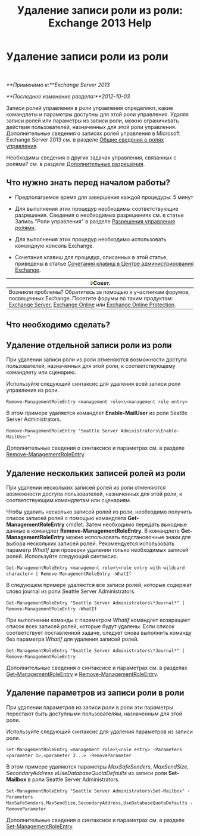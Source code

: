 ﻿---
title: 'Удаление записи роли из роли: Exchange 2013 Help'
TOCTitle: Удаление записи роли из роли
ms:assetid: 4736367a-750f-44d3-8a20-5149bd35e9ff
ms:mtpsurl: https://technet.microsoft.com/ru-ru/library/Dd297947(v=EXCHG.150)
ms:contentKeyID: 50487998
ms.date: 04/30/2018
mtps_version: v=EXCHG.150
ms.translationtype: HT
---

# Удаление записи роли из роли

 

_**Применимо к:**Exchange Server 2013_

_**Последнее изменение раздела:**2012-10-03_

Записи ролей управления в роли управления определяют, какие командлеты и параметры доступны для этой роли управления. Удаляя записи ролей или параметры из записи роли, можно ограничивать действия пользователей, назначенных для этой роли управления. Дополнительные сведения о записях ролей управления в Microsoft Exchange Server 2013 см. в разделе [Общие сведения о ролях управления](understanding-management-roles-exchange-2013-help.md).

Необходимы сведения о других задачах управления, связанных с ролями? см. в разделе [Дополнительные разрешения](advanced-permissions-exchange-2013-help.md).

## Что нужно знать перед началом работы?

  - Предполагаемое время для завершения каждой процедуры: 5 минут

  - Для выполнения этих процедур необходимы соответствующие разрешения. Сведения о необходимых разрешениях см. в статье Запись "Роли управления" в разделе [Разрешения управления ролями](role-management-permissions-exchange-2013-help.md).

  - Для выполнения этих процедур необходимо использовать командную консоль Exchange.

  - Сочетания клавиш для процедур, описанных в этой статье, приведены в статье [Сочетания клавиш в Центре администрирования Exchange](keyboard-shortcuts-in-the-exchange-admin-center-exchange-online-protection-help.md).

<table>
<thead>
<tr class="header">
<th><img src="images/Bb124558.tip(EXCHG.150).gif" title="Совет" alt="Совет" />Совет.</th>
</tr>
</thead>
<tbody>
<tr class="odd">
<td>Возникли проблемы? Обратитесь за помощью к участникам форумов, посвященных Exchange. Посетите форумы по таким продуктам: <a href="https://go.microsoft.com/fwlink/p/?linkid=60612">Exchange Server</a>, <a href="https://go.microsoft.com/fwlink/p/?linkid=267542">Exchange Online</a> или <a href="https://go.microsoft.com/fwlink/p/?linkid=285351">Exchange Online Protection</a>.</td>
</tr>
</tbody>
</table>


## Что необходимо сделать?

## Удаление отдельной записи роли из роли

При удалении записи роли из роли отменяются возможности доступа пользователей, назначенных для этой роли, к соответствующему командлету или сценарию.

Используйте следующий синтаксис для удаления всей записи роли управления из роли.

    Remove-ManagementRoleEntry <management role>\<management role entry>

В этом примере удаляется командлет **Enable-MailUser** из роли Seattle Server Administrators.

    Remove-ManagementRoleEntry "Seattle Server Administrators\Enable-MailUser"

Дополнительные сведения о синтаксисе и параметрах см. в разделе [Remove-ManagementRoleEntry](https://technet.microsoft.com/ru-ru/library/dd351187\(v=exchg.150\)).

## Удаление нескольких записей ролей из роли

При удалении нескольких записей ролей из роли отменяются возможности доступа пользователей, назначенных для этой роли, к соответствующим командлетам или сценариям.

Чтобы удалить несколько записей ролей из роли, необходимо получить список записей ролей с помощью командлета **Get-ManagementRoleEntry** cmdlet. Затем необходимо передать выходные данные в командлет **Remove-ManagementRoleEntry**. В командлете **Get-ManagementRoleEntry** можно использовать подстановочные знаки для выбора нескольких записей ролей. Рекомендуется использовать параметр *WhatIf* для проверки удаления только необходимых записей ролей. Используйте следующий синтаксис.

    Get-ManagementRoleEntry <management role>\<role entry with wildcard character> | Remove-ManagementRoleEntry -WhatIf

В следующем примере удаляются все записи ролей, которые содержат слово journal из роли Seattle Server Administrators.

    Get-ManagementRoleEntry "Seattle Server Administrators\*Journal*" | Remove-ManagementRoleEntry -WhatIf

При выполнении команды с параметром *WhatIf* командлет возвращает список всех записей ролей, которые будут удалены. Если список соответствует поставленной задаче, следует снова выполнить команду без параметра *WhatIf* для удаления записей ролей.

    Get-ManagementRoleEntry "Seattle Server Administrators\*Journal*" | Remove-ManagementRoleEntry

Дополнительные сведения о синтаксисе и параметрах см. в разделах [Get-ManagementRoleEntry](https://technet.microsoft.com/ru-ru/library/dd335210\(v=exchg.150\)) и [Remove-ManagementRoleEntry](https://technet.microsoft.com/ru-ru/library/dd351187\(v=exchg.150\)).

## Удаление параметров из записи роли в роли

При удалении параметров из записи роли в роли эти параметры перестают быть доступными пользователям, назначенным для этой роли.

Используйте следующий синтаксис для удаления параметров из записи роли.

    Set-ManagementRoleEntry <management role>\<role entry> -Parameters <parameter 1>,<parameter 2...> -RemoveParameter

В этом примере удаляются параметры *MaxSafeSenders*, *MaxSendSize*, *SecondaryAddress* и*UseDatabaseQuotaDefaults* из записи роли **Set-Mailbox** в роли Seattle Server Administrators.

    Set-ManagementRoleEntry "Seattle Server Administrators\Set-Mailbox" -Parameters MaxSafeSenders,MaxSendSize,SecondaryAddress,UseDatabaseQuotaDefaults -RemoveParameter

Дополнительные сведения о синтаксисе и параметрах см. в разделе [Set-ManagementRoleEntry](https://technet.microsoft.com/ru-ru/library/dd351162\(v=exchg.150\)).

